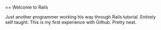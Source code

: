 == Welcome to Rails

Just another programmer working his way through Rails tutorial.  Entirely self taught.  This is my first experience with Github.  Pretty neat.
